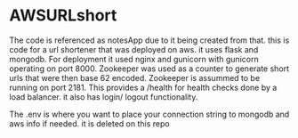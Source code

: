 # AWSURLshort

The code is referenced as notesApp due to it being created from that. 
this is code for a url shortener that was deployed on aws. it uses flask and mongodb. For deployment it used nginx and gunicorn with gunicorn operating on port 8000. Zookeeper was used as a counter to generate short urls that were then base 62 encoded. Zookeeper is assummed to be running on port 2181. This provides a /health for health checks done by a load balancer. it also has login/ logout functionality. 

The .env is where you want to place your connection string to mongodb and aws info if needed. it is deleted on this repo
